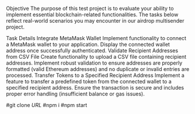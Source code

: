 Objective
The purpose of this test project is to evaluate your ability to implement essential blockchain-related functionalities. The tasks below reflect real-world scenarios you may encounter in our airdrop multisender project.

Task Details
Integrate MetaMask Wallet
Implement functionality to connect a MetaMask wallet to your application.
Display the connected wallet address once successfully authenticated.
Validate Recipient Addresses from CSV File
Create functionality to upload a CSV file containing recipient addresses.
Implement robust validation to ensure addresses are properly formatted (valid Ethereum addresses) and no duplicate or invalid entries are processed.
Transfer Tokens to a Specified Recipient Address
Implement a feature to transfer a predefined token from the connected wallet to a specified recipient address.
Ensure the transaction is secure and includes proper error handling (insufficient balance or gas issues).

#git clone *URL*
#npm i
#npm start
